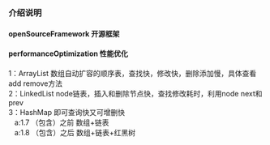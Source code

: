 ### 介绍说明

#### openSourceFramework 开源框架

#### performanceOptimization 性能优化

1：ArrayList 数组自动扩容的顺序表，查找快，修改快，删除添加慢，具体查看 add remove方法  
2：LinkedList node链表，插入和删除节点快，查找修改耗时，利用node next和prev  
3：HashMap 即可查询快又可增删快  
&nbsp;&nbsp;&nbsp;a:1.7 （包含）之前 数组+链表  
&nbsp;&nbsp;&nbsp;a:1.8 （包含）之后 数组+链表+红黑树

